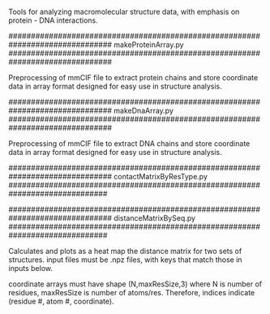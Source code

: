 
Tools for analyzing macromolecular structure data, with emphasis on
protein - DNA interactions.

###############################################################################
makeProteinArray.py
###############################################################################

Preprocessing of mmCIF file to extract protein chains and store coordinate
data in array format designed for easy use in structure analysis.

###############################################################################
makeDnaArray.py
###############################################################################

Preprocessing of mmCIF file to extract DNA chains and store coordinate
data in array format designed for easy use in structure analysis.

###############################################################################
contactMatrixByResType.py
##############################################################################

###############################################################################
distanceMatrixBySeq.py
##############################################################################

Calculates and plots as a heat map the distance matrix for two sets of
structures. input files must be .npz files, with keys that match those in 
inputs below.

coordinate arrays must have shape (N,maxResSize,3) where N is number of 
residues, maxResSize is number of atoms/res. Therefore, indices indicate 
(residue #, atom #, coordinate).
